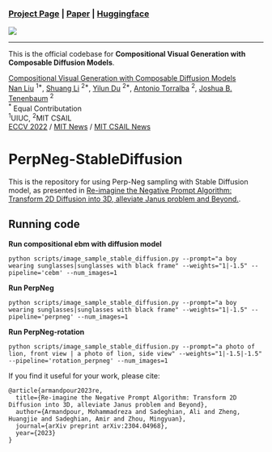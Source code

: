 
### [Project Page](https://energy-based-model.github.io/Compositional-Visual-Generation-with-Composable-Diffusion-Models/) | [Paper](https://arxiv.org/pdf/2206.01714.pdf) | [Huggingface][huggingface-demo]
[![][huggingface]][huggingface-demo]

<hr>

This is the official codebase for **Compositional Visual Generation with Composable Diffusion Models**.

[Compositional Visual Generation with Composable Diffusion Models](https://energy-based-model.github.io/Compositional-Visual-Generation-with-Composable-Diffusion-Models/)
    <br>
    [Nan Liu](https://nanliu.io) <sup>1*</sup>,
    [Shuang Li](https://people.csail.mit.edu/lishuang) <sup>2*</sup>,
    [Yilun Du](https://yilundu.github.io) <sup>2*</sup>,
    [Antonio Torralba](https://groups.csail.mit.edu/vision/torralbalab/) <sup>2</sup>,
    [Joshua B. Tenenbaum](https://mitibmwatsonailab.mit.edu/people/joshua-tenenbaum/) <sup>2</sup>
    <br>
    <sup>*</sup> Equal Contributation
    <br>
    <sup>1</sup>UIUC, <sup>2</sup>MIT CSAIL
    <br>
    [ECCV 2022](https://arxiv.org/pdf/2206.01714.pdf) / [MIT News](https://news.mit.edu/2022/ai-system-makes-models-like-dall-e-2-more-creative-0908) / [MIT CSAIL News](https://www.csail.mit.edu/news/ai-system-makes-models-dall-e-2-more-creative)

[colab]: <https://colab.research.google.com/assets/colab-badge.svg>
[huggingface]: <https://img.shields.io/badge/%F0%9F%A4%97%20Hugging%20Face-Spaces-blue>
[composable-demo]: <https://colab.research.google.com/github/energy-based-model/Compositional-Visual-Generation-with-Composable-Diffusion-Models-PyTorch/blob/main/notebooks/demo.ipynb>
[huggingface-demo]: <https://huggingface.co/spaces/Shuang59/Composable-Diffusion>

# PerpNeg-StableDiffusion

This is the repository for using Perp-Neg sampling with Stable Diffusion model, as presented in [Re-imagine the Negative Prompt Algorithm: Transform 2D Diffusion into 3D, alleviate Janus problem and Beyond.](https://Perp-Neg.github.io).



## Running code


**Run compositional ebm with diffusion model**
```
python scripts/image_sample_stable_diffusion.py --prompt="a boy wearing sunglasses|sunglasses with black frame" --weights="1|-1.5" --pipeline='cebm' --num_images=1
```

**Run PerpNeg**
```
python scripts/image_sample_stable_diffusion.py --prompt="a boy wearing sunglasses|sunglasses with black frame" --weights="1|-1.5" --pipeline='perpneg' --num_images=1
```

**Run PerpNeg-rotation**
```
python scripts/image_sample_stable_diffusion.py --prompt="a photo of lion, front view | a photo of lion, side view" --weights="1|-1.5|-1.5" --pipeline='rotation_perpneg' --num_images=1
```


If you find it useful for your work, please cite:
```
@article{armandpour2023re,
  title={Re-imagine the Negative Prompt Algorithm: Transform 2D Diffusion into 3D, alleviate Janus problem and Beyond},
  author={Armandpour, Mohammadreza and Sadeghian, Ali and Zheng, Huangjie and Sadeghian, Amir and Zhou, Mingyuan},
  journal={arXiv preprint arXiv:2304.04968},
  year={2023}
}
```
